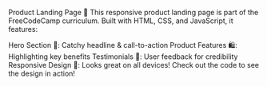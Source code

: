 Product Landing Page 🌟
This responsive product landing page is part of the FreeCodeCamp curriculum. Built with HTML, CSS, and JavaScript, it features:

Hero Section 🚀: Catchy headline & call-to-action
Product Features 🛍️: Highlighting key benefits
Testimonials 💬: User feedback for credibility
Responsive Design 📱: Looks great on all devices!
Check out the code to see the design in action!
